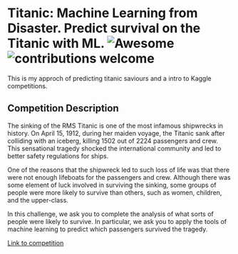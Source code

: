 # Titanic: Machine Learning from Disaster. Predict survival on the Titanic with ML. ![Awesome](https://awesome.re/badge-flat.svg) ![contributions welcome](https://img.shields.io/badge/contributions-welcome-brightgreen.svg)

This is my approch of predicting titanic saviours and a intro to Kaggle competitions.

## Competition Description
The sinking of the RMS Titanic is one of the most infamous shipwrecks in history.  On April 15, 1912, during her maiden voyage, the Titanic sank after colliding with an iceberg, killing 1502 out of 2224 passengers and crew. This sensational tragedy shocked the international community and led to better safety regulations for ships.

One of the reasons that the shipwreck led to such loss of life was that there were not enough lifeboats for the passengers and crew. Although there was some element of luck involved in surviving the sinking, some groups of people were more likely to survive than others, such as women, children, and the upper-class.

In this challenge, we ask you to complete the analysis of what sorts of people were likely to survive. In particular, we ask you to apply the tools of machine learning to predict which passengers survived the tragedy.

[Link to competition](https://www.kaggle.com/c/titanic)
